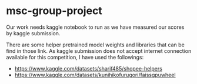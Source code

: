 # msc-group-project
Our work needs kaggle notebook to run as we have measured our scores by kaggle submission.  

There are some helper pretrained model weights and libraries that can be find in those link. As kaggle submission does not accept internet connection available for this competition, I have used the followings:
- https://www.kaggle.com/datasets/sharif485/shopee-helpers
- https://www.kaggle.com/datasets/kunihikofurugori/faissgpuwheel
